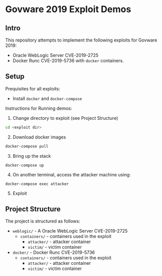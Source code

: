 # Govware 2019 Exploit Demos

## Intro
This repository attempts to implement the following exploits for Govware 2019:
- Oracle WebLogic Server CVE-2019-2725
- Docker Runc CVE-2019-5736
with `docker` containers.

## Setup
Prequisites for all exploits:
- Install `docker` and `docker-compose`

Instructions for Running demos:
1. Change directory to exploit (see Project Structure)
```sh
cd <exploit dir>
```
2. Download docker images 
```sh
docker-compose pull
```
3. Bring up the stack
```
docker-compose up
```
4. On another terminal, access the attacker machine using:
```
docker-compose exec attacker
```
5. Exploit

## Project Structure
The project is structured as follows:
- `weblogic/` - A Oracle WebLogic Server CVE-2019-2725
    - `containers/` - containers used in the exploit 
        - `attacker/` - attacker container
        - `victim/` - victim container
- `docker/` - Docker Runc CVE-2019-5736
    - `containers/` - containers used in the exploit 
        - `attacker/` - attacker container
        - `victim/` - victim container
